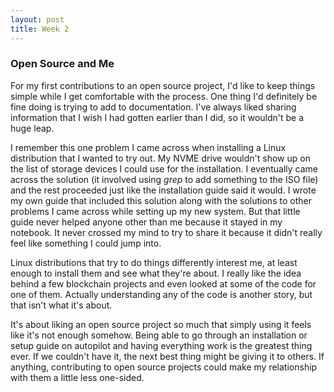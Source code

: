 ```yaml
---
layout: post
title: Week 2
---
```



### Open Source and Me
For my first contributions to an open source project, I'd like to keep things simple while I get comfortable with the process. One thing I'd definitely be fine doing is trying to add to documentation. I've always liked sharing information that I wish I had gotten earlier than I did, so it wouldn't be a huge leap.

I remember this one problem I came across when installing a Linux distribution that I wanted to try out. My NVME drive wouldn't show up on the list of storage devices I could use for the installation. I eventually came across the solution (it involved using _grep_ to add something to the ISO file) and the rest proceeded just like the installation guide said it would. I wrote my own guide that included this solution along with the solutions to other problems I came across while setting up my new system. But that little guide never helped anyone other than me because it stayed in my notebook. It never crossed my mind to try to share it because it didn't really feel like something I could jump into. 

Linux distributions that try to do things differently interest me, at least enough to install them and see what they're about. I really like the idea behind a few blockchain projects and even looked at some of the code for one of them. Actually understanding any of the code is another story, but that isn't what it's about.

It's about liking an open source project so much that simply using it feels like it's not enough somehow. Being able to go through an installation or setup guide on autopilot and having everything work is the greatest thing ever. If we couldn't have it, the next best thing might be giving it to others. If anything, contributing to open source projects could make my relationship with them a little less one-sided.
